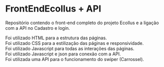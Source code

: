# FrontEndEcollus + API
Repositório contendo o front-end completo do projeto Ecollus e a ligação com a API no Cadastro e login.<br>

Foi utilizado HTML para a estrutura das páginas.<br>
Foi utilizado CSS para a estilização das páginas e responsividade.<br>
Foi utilizado Javascript para todas as interações das páginas.<br>
Foi utilizado Javascript e json para conexão com a API.<br>
Foi utilizada uma API para o funcionamento do swiper (Carrossel).
